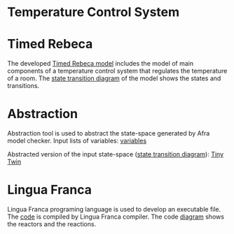 # Temperature Control System

# Timed Rebeca
The developed  <a href="https://github.com/fereidoun-moradi/RoomTemp/blob/main/OneRoomTemp_Github.rebeca">Timed Rebeca model</a> includes the model of main components of a temperature control system that regulates the temperature of a room. The <a href="https://github.com/fereidoun-moradi/RoomTemp/blob/main/OneRoomTemp_Github.jpg">state transition diagram</a> of the model shows the states and transitions. 

# Abstraction
Abstraction tool is used to abstract the state-space generated by Afra model checker. 
Input lists of variables: <a href="https://github.com/fereidoun-moradi/RoomTemp/blob/main/inputVar.txt">variables</a>

Abstracted version of the input state-space (<a href="https://github.com/fereidoun-moradi/RoomTemp/blob/main/miniModel.png">state transition diagram</a>): <a href="https://github.com/fereidoun-moradi/RoomTemp/blob/main/miniModel.statespace">Tiny Twin</a>

# Lingua Franca
Lingua Franca programing language is used to develop an executable file. The <a href="https://github.com/fereidoun-moradi/RoomTemp/blob/main/Temperature_Control_System.lf">code</a> is compiled by Lingua Franca compiler.
The code <a href="https://github.com/fereidoun-moradi/RoomTemp/blob/main/RoomTemp_Monitor_compSensor.jpeg">diagram</a> shows the reactors and the reactions.
